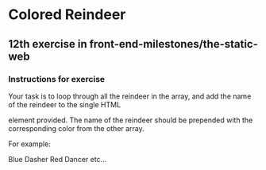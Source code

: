 # Colored Reindeer

## 12th exercise in front-end-milestones/the-static-web

### Instructions for exercise


Your task is to loop through all the reindeer in the array, and add the name of the reindeer to the single HTML <div> element provided. The name of the reindeer should be prepended with the corresponding color from the other array.

For example:

Blue Dasher
Red Dancer
etc...
